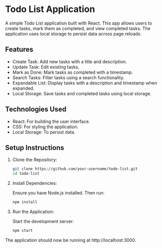 # Todo List Application

A simple Todo List application built with React. This app allows users to create tasks, mark them as completed, and view completed tasks. The application uses local storage to persist data across page reloads.

## Features

- Create Task: Add new tasks with a title and description.
- Update Task: Edit existing tasks.
- Mark as Done: Mark tasks as completed with a timestamp.
- Search Tasks: Filter tasks using a search functionality.
- Expandable List: Display tasks with a description and timestamp when expanded.
- Local Storage: Save tasks and completed tasks using local storage.

## Technologies Used

- React: For building the user interface.
- CSS: For styling the application.
- Local Storage: To persist data.

## Setup Instructions

1. Clone the Repository:

   ```bash
   git clone https://github.com/your-username/todo-list.git
   cd todo-list

2. Install Dependencies:

	Ensure you have Node.js installed. Then run:

	```bash
	npm install

3. Run the Application:

	Start the development server:

	```bash
	npm start

The application should now be running at http://localhost:3000.
